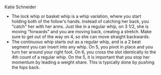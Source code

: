 Katie Schneider

* The lock whip or basket whip is a whip variation, where you
  start holding both of the follow's hands.  Instead of catching her
  back, you "catch" her with her arms.  Just like in a regular whip, on
  3 1/2, she is moving "forwards" and you are moving back, creating a
  stretch.  Make sure to get out of the way on 4, so she can move
  straight backwards.
* The continuous whip starts out as a regular whip, and is a 2 beat
  segment you can insert into any whip.  On 5, you pivot in place
  and you turn her around your right foot.  On 6, you cross the slot
  identically to the 4th count of a regular whip.  On the 5, it is
  important that you stop her momentum by leading a weight share.
  This is typically done by pushing the hips back.
